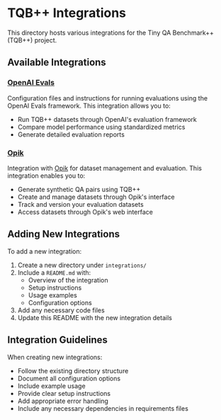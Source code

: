 # TQB++ Integrations

This directory hosts various integrations for the Tiny QA Benchmark++ (TQB++) project.

## Available Integrations

### [OpenAI Evals](./openai-evals/README.md)
Configuration files and instructions for running evaluations using the OpenAI Evals framework. This integration allows you to:
- Run TQB++ datasets through OpenAI's evaluation framework
- Compare model performance using standardized metrics
- Generate detailed evaluation reports

### [Opik](./opik/README.md)
Integration with [Opik](https://github.com/comet-ml/opik) for dataset management and evaluation. This integration enables you to:
- Generate synthetic QA pairs using TQB++
- Create and manage datasets through Opik's interface
- Track and version your evaluation datasets
- Access datasets through Opik's web interface

## Adding New Integrations

To add a new integration:
1. Create a new directory under `integrations/`
2. Include a `README.md` with:
   - Overview of the integration
   - Setup instructions
   - Usage examples
   - Configuration options
3. Add any necessary code files
4. Update this README with the new integration details

## Integration Guidelines

When creating new integrations:
- Follow the existing directory structure
- Document all configuration options
- Include example usage
- Provide clear setup instructions
- Add appropriate error handling
- Include any necessary dependencies in requirements files
